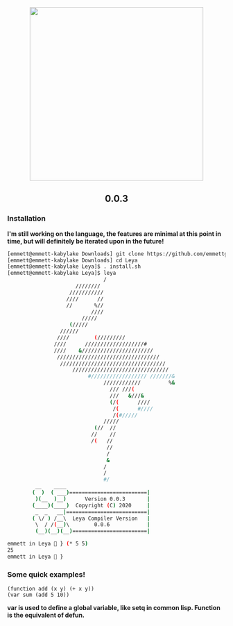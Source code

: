 <div align="center"><img src="https://github.com/emmettgb/Leya/blob/master/Leya_Round.png" width="400" /><h2>0.0.3</h2></div>



### Installation
**I'm still working on the language, the features are minimal at this point in time, but will definitely be iterated upon in the future!**
```bash
[emmett@emmett-kabylake Downloads] git clone https://github.com/emmettgb/Leya
[emmett@emmett-kabylake Downloads] cd Leya
[emmett@emmett-kabylake Leya]$ . install.sh
[emmett@emmett-kabylake Leya]$ leya
                               /
                      ////////
                    ///////////
                   ////      //
                   //       %//
                           ////
                        /////
                    (/////
                 //////
                ////        (/////////
               ////      ///////////////////#
               ////    &///////////////////////
                /////////////////////////////////
                 //////////////////////////////////
                     ///////////////////////////////
                          #////////////////// ///////&
                               ////////////         %&
                                 /// ///(
                                 ///   &///&
                                 (/(      ////
                                  /(      #////
                                  /(#/////
                               /////
                            (//  //
                           //    //
                           /(   //
                                //
                                /
                                &
                               /
                               /
                               #/
		 __    ____
		(  )  ( ___)=========================|
		 )(__  )__)      Version 0.0.3       |
		(____)(____)  Copyright (C) 2020     |
		 _  _   __|==========================|
		( \/ ) /__\  Leya Compiler Version   |
		 \  / /(__)\        0.0.6            |
		 (__)(__)(__)========================|

emmett in Leya 🦩 } (* 5 5)
25
emmett in Leya 🦩 } 
```
### Some quick examples!
```clisp
(function add (x y) (+ x y))
(var sum (add 5 10))
```
**var is used to define a global variable, like setq in common lisp. Function is the equivalent of defun.**
